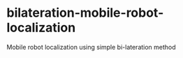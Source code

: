 # bilateration-mobile-robot-localization
Mobile robot localization using simple bi-lateration method

